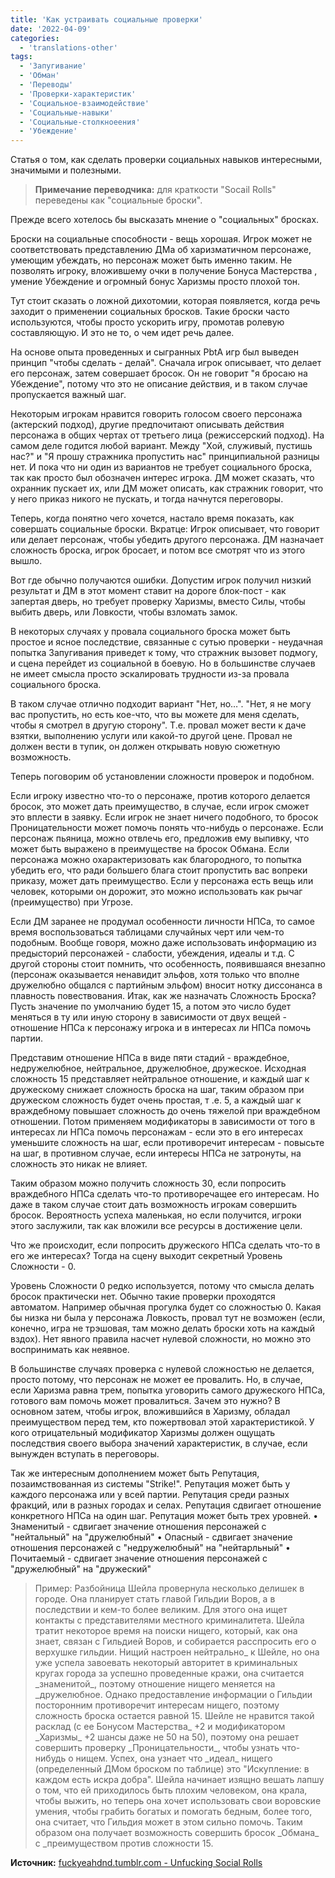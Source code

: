 ```yaml
---
title: 'Как устраивать социальные проверки'
date: '2022-04-09'
categories:
  - 'translations-other'
tags:
  - 'Запугивание'
  - 'Обман'
  - 'Переводы'
  - 'Проверки-характеристик'
  - 'Социальное-взаимодействие'
  - 'Социальные-навыки'
  - 'Социальные-столкноеения'
  - 'Убеждение'
---
```


Статья о том, как сделать проверки социальных навыков интересными, значимыми и полезными.

> **Примечание переводчика:** для краткости "Socail Rolls" переведены как "социальные броски".

Прежде всего хотелось бы высказать мнение о "социальных" бросках.

Броски на социальные способности - вещь хорошая. Игрок может не соответствовать представлению ДМа об харизматичном персонаже, умеющим убеждать, но персонаж может быть именно таким. Не позволять игроку, вложившему очки в получение Бонуса Мастерства , умение Убеждение и огромный бонус Харизмы просто плохой тон.

Тут стоит сказать о ложной дихотомии, которая появляется, когда речь заходит о применении социальных бросков. Такие броски часто используются, чтобы просто ускорить игру, промотав ролевую составляющую. И это не то, о чем идет речь далее.

На основе опыта проведенных и сыгранных PbtA игр был выведен принцип "чтобы сделать - делай". Сначала игрок описывает, что делает его персонаж, затем совершает бросок. Он не говорит "я бросаю на Убеждение", потому что это не описание действия, и в таком случае пропускается важный шаг.

Некоторым игрокам нравится говорить голосом своего персонажа (актерский подход), другие предпочитают описывать действия персонажа в общих чертах от третьего лица (режиссерский подход). На самом деле годится любой вариант. Между "Хой, служивый, пустишь нас?" и "Я прошу стражника пропустить нас" принципиальной разницы нет. И пока что ни один из вариантов не требует социального броска, так как просто был обозначен интерес игрока. ДМ может сказать, что охранник пускает их, или ДМ может описать, как стражник говорит, что у него приказ никого не пускать, и тогда начнутся переговоры.

Теперь, когда понятно чего хочется, настало время показать, как совершать социальные броски. Вкратце: Игрок описывает, что говорит или делает персонаж, чтобы убедить другого персонажа. ДМ назначает сложность броска, игрок бросает, и потом все смотрят что из этого вышло.

Вот где обычно получаются ошибки. Допустим игрок получил низкий результат и ДМ в этот момент ставит на дороге блок-пост - как запертая дверь, но требует проверку Харизмы, вместо Силы, чтобы выбить дверь, или Ловкости, чтобы взломать замок.

В некоторых случаях у провала социального броска может быть простое и ясное последствие, связанные с сутью проверки - неудачная попытка Запугивания приведет к тому, что стражник вызовет подмогу, и сцена перейдет из социальной в боевую. Но в большинстве случаев не имеет смысла просто эскалировать трудности из-за провала социального броска.

В таком случае отлично подходит вариант "Нет, но…". "Нет, я не могу вас пропустить, но есть кое-что, что вы можете для меня сделать, чтобы я смотрел в другую сторону". Т.е. провал может вести к даче взятки, выполнению услуги или какой-то другой цене. Провал не должен вести в тупик, он должен открывать новую сюжетную возможность.

Теперь поговорим об установлении сложности проверок и подобном.

Если игроку известно что-то о персонаже, против которого делается бросок, это может дать преимущество, в случае, если игрок сможет это вплести в заявку. Если игрок не знает ничего подобного, то бросок Проницательности может помочь понять что-нибудь о персонаже. Если персонаж пьяница, можно отвлечь его, предложив ему выпивку, что может быть выражено в преимуществе на бросок Обмана. Если персонажа можно охарактеризовать как благородного, то попытка убедить его, что ради большего блага стоит пропустить вас вопреки приказу, может дать преимущество. Если у персонажа есть вещь или человек, которыми он дорожит, это можно использовать как рычаг (преимущество) при Угрозе.

Если ДМ заранее не продумал особенности личности НПСа, то самое время воспользоваться таблицами случайных черт или чем-то подобным. Вообще говоря, можно даже использовать информацию из предысторий персонажей - слабости, убеждения, идеалы и т.д. С другой стороны стоит помнить, что особенность, появившаяся внезапно (персонаж оказывается ненавидит эльфов, хотя только что вполне дружелюбно общался с партийным эльфом) вносит нотку диссонанса в плавность повествования. Итак, как же назначать Сложность Броска? Пусть значение по умолчанию будет 15, а потом это число будет меняться в ту или иную сторону в зависимости от двух вещей - отношение НПСа к персонажу игрока и в интересах ли НПСа помочь партии.

Представим отношение НПСа в виде пяти стадий - враждебное, недружелюбное, нейтральное, дружелюбное, дружеское. Исходная сложность 15 представляет нейтральное отношение, и каждый шаг к дружескому снижает сложность броска на шаг, таким образом при дружеском сложность будет очень простая, т .е. 5, а каждый шаг к враждебному повышает сложность до очень тяжелой при враждебном отношении. Потом применяем модификаторы в зависимости от того в интересах ли НПСа помочь персонажам - если это в его интересах уменьшите сложность на шаг, если противоречит интересам - повысьте на шаг, в противном случае, если интересы НПСа не затронуты, на сложность это никак не влияет.

Таким образом можно получить сложность 30, если попросить враждебного НПСа сделать что-то противоречащее его интересам. Но даже в таком случае стоит дать возможность игрокам совершить бросок. Вероятность успеха маленькая, но если получится, игроки этого заслужили, так как вложили все ресурсы в достижение цели.

Что же происходит, если попросить дружеского НПСа сделать что-то в его же интересах? Тогда на сцену выходит секретный Уровень Сложности - 0.

Уровень Сложности 0 редко используется, потому что смысла делать бросок практически нет. Обычно такие проверки проходятся автоматом. Например обычная прогулка будет со сложностью 0. Какая бы низка ни была у персонажа Ловкость, провал тут не возможен (если, конечно, игра не трэшовая, там можно делать броски хоть на каждый вздох). Нет явного правила насчет нулевой сложности, но можно это воспринимать как неявное.

В большинстве случаях проверка с нулевой сложностью не делается, просто потому, что персонаж не может ее провалить. Но, в случае, если Харизма равна трем, попытка уговорить самого дружеского НПСа, готового вам помочь может провалиться. Зачем это нужно? В основном затем, чтобы игрок, вложившийся в Харизму, обладал преимуществом перед тем, кто пожертвовал этой характеристикой. У кого отрицательный модификатор Харизмы должен ощущать последствия своего выбора значений характеристик, в случае, если вынужден вступать в переговоры.

Так же интересным дополнением может быть Репутация, позаимствованная из системы "Strike!". Репутация может быть у каждого персонажа или у всей партии. Репутация среди разных фракций, или в разных городах и селах. Репутация сдвигает отношение конкретного НПСа на один шаг. Репутация может быть трех уровней. • Знаменитый - сдвигает значение отношения персонажей с "нейтальный" на "дружелюбный" • Опасный - сдвигает значение отношения персонажей с "недружелюбный" на "нейтарльный" • Почитаемый - сдвигает значение отношения персонажей с "дружелюбный" на "дружеский"

> Пример: Разбойница Шейла провернула несколько делишек в городе. Она планирует стать главой Гильдии Воров, а в последствии и кем-то более великим. Для этого она ищет контакты с представителями местного криминалитета. Шейла тратит некоторое время на поиски нищего, который, как она знает, связан с Гильдией Воров, и собирается расспросить его о верхушке гильдии. Нищий настроен нейтрально\_ к Шейле, но она уже успела завоевать некоторый авторитет в криминальных кругах города за успешно проведенные кражи, она считается \_знаменитой\_, поэтому отношение нищего меняется на \_дружелюбное. Однако предоставление информации о Гильдии посторонним противоречит интересам нищего, поэтому сложность броска остается равной 15. Шейле не нравится такой расклад (с ее Бонусом Мастерства\_ +2 и модификатором \_Харизмы\_ +2 шансы даже не 50 на 50), поэтому она решает совершить проверку \_Проницательности\_, чтобы узнать что-нибудь о нищем. Успех, она узнает что \_идеал\_ нищего (определенный ДМом броском по таблице) это "Искупление: в каждом есть искра добра". Шейла начинает изящно вешать лапшу о том, что ей приходилось быть плохим человеком, она крала, чтобы выжить, но теперь она хочет использовать свои воровские умения, чтобы грабить богатых и помогать бедным, более того, она считает, что Гильдия может в этом сильно помочь. Таким образом она получает возможность совершить бросок \_Обмана\_ с \_преимуществом против сложности 15.

**Источник:** [fuckyeahdnd.tumblr.com - Unfucking Social Rolls](https://fuckyeahdnd.tumblr.com/post/172683666447/unfucking-social-rolls)
